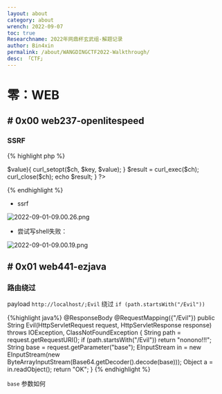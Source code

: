 ```yaml
---
layout: about
category: about
wrench: 2022-09-07
toc: true
Researchname: 2022年网鼎杯玄武组-解题记录
author: Bin4xin
permalink: /about/WANGDINGCTF2022-Walkthrough/
desc: 「CTF」
---
```


# 零：WEB

## # 0x00 web237-openlitespeed

### SSRF

{% highlight php %}
<?php
highlight_file(__FILE__);
if (isset($_POST["curl_opt"]) && is_array($_POST["curl_opt"])){
    $ch = curl_init();
    foreach ($_POST["curl_opt"] as $key=>$value){
        curl_setopt($ch, $key, $value);
    }
    $result = curl_exec($ch);
    curl_close($ch);
    echo $result;
}
?>
{% endhighlight %}

- ssrf

![2022-09-01-09.00.26.png](https://image.yjs2635.xyz/images/2022/09/07/2022-09-01-09.00.26.png)

- 尝试写shell失败：

![2022-09-01-09.00.19.png](https://image.yjs2635.xyz/images/2022/09/07/2022-09-01-09.00.19.png)

## # 0x01 web441-ezjava

### 路由绕过

payload `http://localhost/;Evil` 绕过 `if (path.startsWith("/Evil"))`

{%highlight java%}
@ResponseBody
@RequestMapping({"/Evil"})
public String Evil(HttpServletRequest request, HttpServletResponse response) throws IOException, ClassNotFoundException {
        String path = request.getRequestURI();
        if (path.startsWith("/Evil"))
        return "nonono!!!";
        String base = request.getParameter("base");
        EInputStream in = new EInputStream(new ByteArrayInputStream(Base64.getDecoder().decode(base)));
        Object a = in.readObject();
        return "OK";
        }
{% endhighlight %}

`base` 参数如何